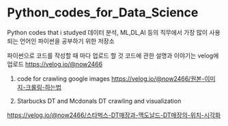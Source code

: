 # Python_codes_for_Data_Science
Python codes that i studyed
데이터 분석, ML,DL,AI 등의 직무에서 가장 많이 사용되는 언어인 파이썬을 공부하기 위한 저장소

파이썬으로 코드를 작성할 때 마다 업로드 할 것
코드에 관한 설명과 이야기는 velog에 업로드
https://velog.io/@now2466

1. code for crawling google images
https://velog.io/@now2466/원본-이미지-크롤링-하는법


2. Starbucks DT and Mcdonals DT  crawling and visualization

https://velog.io/@now2466/스타벅스-DT매장과-맥도날드-DT매장의-위치-시각화
